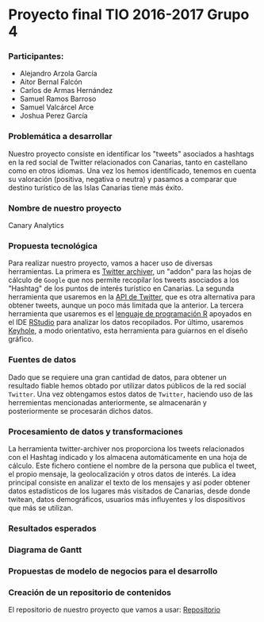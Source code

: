 # Proyecto final TIO 2016-2017 Grupo 4

### Participantes:

* Alejandro Arzola García
* Aitor Bernal Falcón
* Carlos de Armas Hernández
* Samuel Ramos Barroso
* Samuel Valcárcel Arce
* Joshua Perez García

### Problemática a desarrollar

Nuestro proyecto consiste en identificar los "tweets" asociados a hashtags en la red social de Twitter relacionados con Canarias, tanto en castellano como en otros idiomas. Una vez los hemos identificado, tenemos en cuenta su valoración (positiva, negativa o neutra) y pasamos a comparar que destino turístico de las Islas Canarias tiene más éxito.

### Nombre de nuestro proyecto

Canary Analytics

### Propuesta tecnológica

Para realizar nuestro proyecto, vamos a hacer uso de diversas herramientas. La primera es [Twitter archiver](https://chrome.google.com/webstore/detail/twitter-archiver/pkanpfekacaojdncfgbjadedbggbbphi), un "addon" para las hojas de cálculo de ```Google``` que nos permite recopilar los tweets asociados a los "Hashtag" de los puntos de interés turístico en Canarias. La segunda herramienta que usaremos en la [API de Twitter](https://dev.twitter.com/rest/public), que es otra alternativa para obtener tweets, aunque un poco más limitada que la anterior. La tercera herramienta que usaremos es el [lenguaje de programación R](https://www.r-project.org/) apoyados en el IDE [RStudio](https://www.rstudio.com/) para analizar los datos recopilados. Por último, usaremos [Keyhole](http://keyhole.co/), a modo orientativo, esta herramienta para guiarnos en el diseño gráfico.

### Fuentes de datos

Dado que se requiere una gran cantidad de datos, para obtener un resultado fiable hemos obtado por utilizar datos públicos de la red social ```Twitter```. Una vez obtengamos estos datos de ```Twitter```, haciendo uso de las herremientas mencionadas anteriormente, se almacenarán y posteriormente se procesarán dichos datos.


### Procesamiento de datos y transformaciones

La herramienta twitter-archiver nos proporciona los tweets relacionados con el Hashtag indicado y los almacena automáticamente en una hoja de cálculo. Este fichero contiene el nombre de la persona que publica el tweet, el propio mensaje, la geolocalización y otros datos de interés. La idea principal consiste en analizar el texto de los mensajes y así poder obtener datos estadísticos de los lugares más visitados de Canarias, desde donde twitean, datos demográficos, usuarios más influyentes y los dispositivos que más se utilizan.

### Resultados esperados



### Diagrama de Gantt



### Propuestas de modelo de negocios para el desarrollo



### Creación de un repositorio de contenidos

El repositorio de nuestro proyecto que vamos a usar: [Repositorio](https://github.com/Grupo-3-TIO/proyecto-final-tio)
